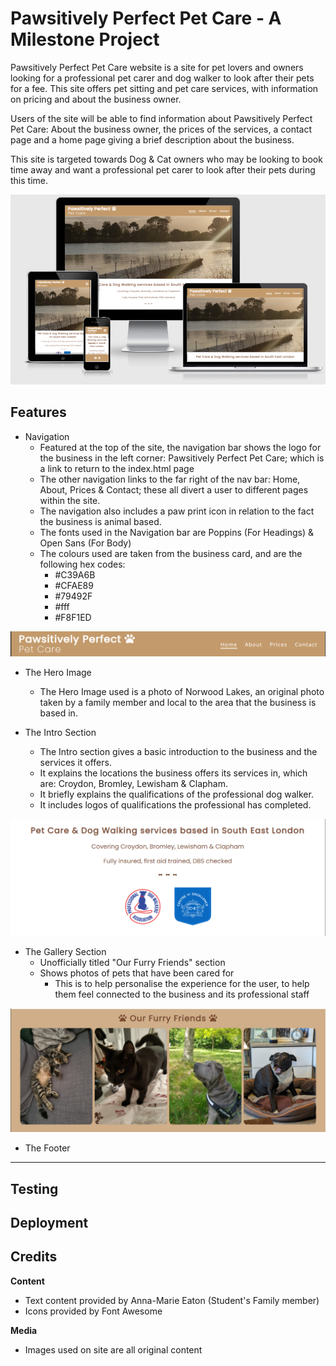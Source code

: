 # Pawsitively Perfect Pet Care - A Milestone Project

Pawsitively Perfect Pet Care website is a site for pet lovers and owners looking for a professional pet carer and dog walker to look after their pets for a fee. This site offers pet sitting and pet care services, with information on pricing and about the business owner.

Users of the site will be able to find information about Pawsitively Perfect Pet Care: About the business owner, the prices of the services, a contact page and a home page giving a brief description about the business.

This site is targeted towards Dog & Cat owners who may be looking to book time away and want a professional pet carer to look after their pets during this time.

![Responsive view of Pawsitively Perfect Pet Care on all devices](https://raw.githubusercontent.com/LunieLu/PawsPerfect/main/docs/Responsive.PNG "Pawsitively Perfect Pet Care")

## Features ##

- Navigation
    - Featured at the top of the site, the navigation bar shows the logo for the business in the left corner: Pawsitively Perfect Pet Care; which is a link to return to the index.html page
    - The other navigation links to the far right of the nav bar: Home, About, Prices & Contact; these all divert a user to different pages within the site.
    - The navigation also includes a paw print icon in relation to the fact the business is animal based.
    - The fonts used in the Navigation bar are Poppins (For Headings) & Open Sans (For Body)
    - The colours used are taken from the business card, and are the following hex codes:
        - #C39A6B
        - #CFAE89
        - #79492F
        - #fff
        - #F8F1ED

![The Navigation Bar for Pawsitive Perfect Pet Care](https://raw.githubusercontent.com/LunieLu/PawsPerfect/main/docs/navigation.PNG "Navigation")

- The Hero Image
    - The Hero Image used is a photo of Norwood Lakes, an original photo taken by a family member and local to the area that the business is based in.

- The Intro Section
    - The Intro section gives a basic introduction to the business and the services it offers.
    - It explains the locations the business offers its services in, which are: Croydon, Bromley, Lewisham & Clapham.
    - It briefly explains the qualifications of the professional dog walker.
    - It includes logos of qualifications the professional has completed.

![The Intro Section for Pawsitively Perfect Pet Care](https://raw.githubusercontent.com/LunieLu/PawsPerfect/main/docs/intro.PNG "Introduction")

- The Gallery Section
    - Unofficially titled "Our Furry Friends" section
    - Shows photos of pets that have been cared for
        - This is to help personalise the experience for the user, to help them feel connected to the business and its professional staff

![The Gallery](https://raw.githubusercontent.com/LunieLu/PawsPerfect/main/docs/gallery.PNG "Gallery")

- The Footer

---

## Testing



## Deployment
    


## Credits
 
 **Content**
- Text content provided by Anna-Marie Eaton (Student's Family member)
- Icons provided by Font Awesome <a href=""></a>

 **Media**
- Images used on site are all original content
